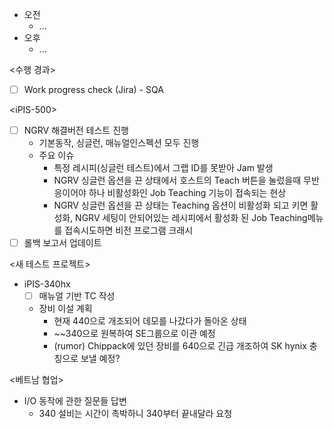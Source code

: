 - 오전
	- ...
- 오후
	- ...

<수행 경과>
- [ ] Work progress check (Jira) - SQA

\<iPIS-500>
- [ ] NGRV 해결버전 테스트 진행
	- 기본동작, 싱글런, 매뉴얼인스펙션 모두 진행
	- 주요 이슈
		- 특정 레시피(싱글런 테스트)에서 그랩 ID를 못받아 Jam 발생
		- NGRV 싱글런 옵션을 끈 상태에서 호스트의 Teach 버튼을 눌렀을때 무반응이어야 하나 비활성화인 Job Teaching 기능이 접속되는 현상
		- NGRV 싱글런 옵션을 끈 상태는 Teaching 옵션이 비활성화 되고 키면 활성화, NGRV 세팅이 안되어있는 레시피에서 활성화 된 Job Teaching메뉴를 접속시도하면 비전 프로그램 크래시
- [ ] 롤백 보고서 업데이트

<새 테스트 프로젝트>
- iPIS-340hx
	- [ ] 매뉴얼 기반 TC 작성
	- 장비 이설 계획
		- 현재 440으로 개조되어 데모를 나갔다가 돌아온 상태
		- ~~340으로 원복하여 SE그룹으로 이관 예정
		- (rumor) Chippack에 있던 장비를 640으로 긴급 개조하여 SK hynix 충칭으로 보낼 예정?

<베트남 협업>
- I/O 동작에 관한 질문들 답변
	- 340 설비는 시간이 촉박하니 340부터 끝내달라 요청